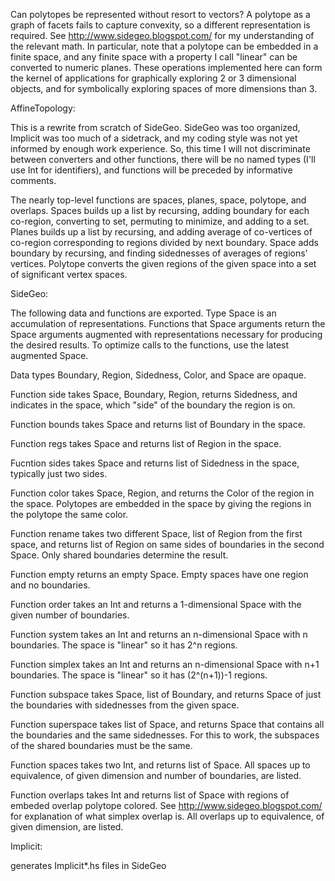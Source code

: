 Can polytopes be represented without resort to vectors? A polytope as a graph of facets fails to capture convexity, so a different representation is required. See http://www.sidegeo.blogspot.com/ for my understanding of the relevant math. In particular, note that a polytope can be embedded in a finite space, and any finite space with a property I call "linear" can be converted to numeric planes. These operations implemented here can form the kernel of applications for graphically exploring 2 or 3 dimensional objects, and for symbolically exploring spaces of more dimensions than 3.

AffineTopology:

This is a rewrite from scratch of SideGeo. SideGeo was too organized, Implicit was too much of a sidetrack, and my coding style was not yet informed by enough work experience.
So, this time I will not discriminate between converters and other functions, there will be no named types (I'll use Int for identifiers), and functions will be preceded by informative comments.

The nearly top-level functions are spaces, planes, space, polytope, and overlaps.
Spaces builds up a list by recursing, adding boundary for each co-region, converting to set, permuting to minimize, and adding to a set.
Planes builds up a list by recursing, and adding average of co-vertices of co-region corresponding to regions divided by next boundary.
Space adds boundary by recursing, and finding sidednesses of averages of regions' vertices.
Polytope converts the given regions of the given space into a set of significant vertex spaces.

SideGeo:

The following data and functions are exported. Type Space is an accumulation of representations. Functions that Space arguments return the Space arguments augmented with representations necessary for producing the desired results. To optimize calls to the functions, use the latest augmented Space.

Data types Boundary, Region, Sidedness, Color, and Space are opaque.

Function side takes Space, Boundary, Region, returns Sidedness, and indicates in the space, which "side" of the boundary the region is on.

Function bounds takes Space and returns list of Boundary in the space.

Function regs takes Space and returns list of Region in the space.

Fucntion sides takes Space and returns list of Sidedness in the space, typically just two sides.

Function color takes Space, Region, and returns the Color of the region in the space. Polytopes are embedded in the space by giving the regions in the polytope the same color.

Function rename takes two different Space, list of Region from the first space, and returns list of Region on same sides of boundaries in the second Space. Only shared boundaries determine the result.

Function empty returns an empty Space. Empty spaces have one region and no boundaries.

Function order takes an Int and returns a 1-dimensional Space with the given number of boundaries.

Function system takes an Int and returns an n-dimensional Space with n boundaries. The space is "linear" so it has 2^n regions.

Function simplex takes an Int and returns an n-dimensional Space with n+1 boundaries. The space is "linear" so it has (2^(n+1))-1 regions.

Function subspace takes Space, list of Boundary, and returns Space of just the boundaries with sidednesses from the given space.

Function superspace takes list of Space, and returns Space that contains all the boundaries and the same sidednesses. For this to work, the subspaces of the shared boundaries must be the same.

Function spaces takes two Int, and returns list of Space. All spaces up to equivalence, of given dimension and number of boundaries, are listed.

Function overlaps takes Int and returns list of Space with regions of embeded overlap polytope colored. See http://www.sidegeo.blogspot.com/ for explanation of what simplex overlap is. All overlaps up to equivalence, of given dimension, are listed.

Implicit:

generates Implicit*.hs files in SideGeo

